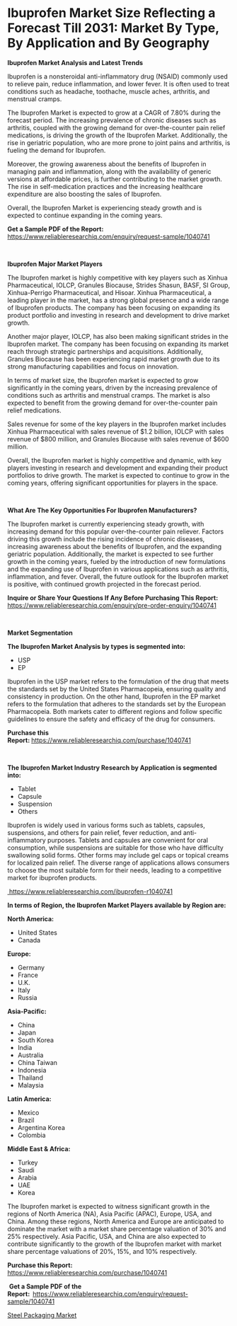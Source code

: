 <p><h1>Ibuprofen Market Size Reflecting a Forecast Till 2031: Market By Type, By Application and By Geography</h1></p><p><strong>Ibuprofen Market Analysis and Latest Trends</strong></p>
<p><p>Ibuprofen is a nonsteroidal anti-inflammatory drug (NSAID) commonly used to relieve pain, reduce inflammation, and lower fever. It is often used to treat conditions such as headache, toothache, muscle aches, arthritis, and menstrual cramps.</p><p>The Ibuprofen Market is expected to grow at a CAGR of 7.80% during the forecast period. The increasing prevalence of chronic diseases such as arthritis, coupled with the growing demand for over-the-counter pain relief medications, is driving the growth of the Ibuprofen Market. Additionally, the rise in geriatric population, who are more prone to joint pains and arthritis, is fueling the demand for Ibuprofen.</p><p>Moreover, the growing awareness about the benefits of Ibuprofen in managing pain and inflammation, along with the availability of generic versions at affordable prices, is further contributing to the market growth. The rise in self-medication practices and the increasing healthcare expenditure are also boosting the sales of Ibuprofen.</p><p>Overall, the Ibuprofen Market is experiencing steady growth and is expected to continue expanding in the coming years.</p></p>
<p><strong>Get a Sample PDF of the Report:&nbsp;</strong> <a href="https://www.reliableresearchiq.com/enquiry/request-sample/1040741">https://www.reliableresearchiq.com/enquiry/request-sample/1040741</a></p>
<p>&nbsp;</p>
<p><strong>Ibuprofen Major Market Players</strong></p>
<p><p>The Ibuprofen market is highly competitive with key players such as Xinhua Pharmaceutical, IOLCP, Granules Biocause, Strides Shasun, BASF, SI Group, Xinhua-Perrigo Pharmaceutical, and Hisoar. Xinhua Pharmaceutical, a leading player in the market, has a strong global presence and a wide range of Ibuprofen products. The company has been focusing on expanding its product portfolio and investing in research and development to drive market growth.</p><p>Another major player, IOLCP, has also been making significant strides in the Ibuprofen market. The company has been focusing on expanding its market reach through strategic partnerships and acquisitions. Additionally, Granules Biocause has been experiencing rapid market growth due to its strong manufacturing capabilities and focus on innovation.</p><p>In terms of market size, the Ibuprofen market is expected to grow significantly in the coming years, driven by the increasing prevalence of conditions such as arthritis and menstrual cramps. The market is also expected to benefit from the growing demand for over-the-counter pain relief medications.</p><p>Sales revenue for some of the key players in the Ibuprofen market includes Xinhua Pharmaceutical with sales revenue of $1.2 billion, IOLCP with sales revenue of $800 million, and Granules Biocause with sales revenue of $600 million.</p><p>Overall, the Ibuprofen market is highly competitive and dynamic, with key players investing in research and development and expanding their product portfolios to drive growth. The market is expected to continue to grow in the coming years, offering significant opportunities for players in the space.</p></p>
<p>&nbsp;</p>
<p><strong>What Are The Key Opportunities For Ibuprofen Manufacturers?</strong></p>
<p><p>The Ibuprofen market is currently experiencing steady growth, with increasing demand for this popular over-the-counter pain reliever. Factors driving this growth include the rising incidence of chronic diseases, increasing awareness about the benefits of Ibuprofen, and the expanding geriatric population. Additionally, the market is expected to see further growth in the coming years, fueled by the introduction of new formulations and the expanding use of Ibuprofen in various applications such as arthritis, inflammation, and fever. Overall, the future outlook for the Ibuprofen market is positive, with continued growth projected in the forecast period.</p></p>
<p><strong>Inquire or Share Your Questions If Any Before Purchasing This Report:</strong> <a href="https://www.reliableresearchiq.com/enquiry/pre-order-enquiry/1040741">https://www.reliableresearchiq.com/enquiry/pre-order-enquiry/1040741</a></p>
<p>&nbsp;</p>
<p><strong>Market Segmentation</strong></p>
<p><strong>The Ibuprofen Market Analysis by types is segmented into:</strong></p>
<p><ul><li>USP</li><li>EP</li></ul></p>
<p><p>Ibuprofen in the USP market refers to the formulation of the drug that meets the standards set by the United States Pharmacopeia, ensuring quality and consistency in production. On the other hand, Ibuprofen in the EP market refers to the formulation that adheres to the standards set by the European Pharmacopeia. Both markets cater to different regions and follow specific guidelines to ensure the safety and efficacy of the drug for consumers.</p></p>
<p><strong>Purchase this Report:&nbsp;</strong><a href="https://www.reliableresearchiq.com/purchase/1040741">https://www.reliableresearchiq.com/purchase/1040741</a></p>
<p>&nbsp;</p>
<p><strong>The Ibuprofen Market Industry Research by Application is segmented into:</strong></p>
<p><ul><li>Tablet</li><li>Capsule</li><li>Suspension</li><li>Others</li></ul></p>
<p><p>Ibuprofen is widely used in various forms such as tablets, capsules, suspensions, and others for pain relief, fever reduction, and anti-inflammatory purposes. Tablets and capsules are convenient for oral consumption, while suspensions are suitable for those who have difficulty swallowing solid forms. Other forms may include gel caps or topical creams for localized pain relief. The diverse range of applications allows consumers to choose the most suitable form for their needs, leading to a competitive market for ibuprofen products.</p></p>
<p><a href="https://www.reliableresearchiq.com/ibuprofen-r1040741">&nbsp;https://www.reliableresearchiq.com/ibuprofen-r1040741</a></p>
<p><strong>In terms of Region, the Ibuprofen Market Players available by Region are:</strong></p>
<p>
    <p> <strong> North America: </strong>
        <ul>
            <li>United States</li>
            <li>Canada</li>
        </ul>
        </p> 
    <p> <strong> Europe: </strong>
        <ul>
            <li>Germany</li>
            <li>France</li>
            <li>U.K.</li>
            <li>Italy</li>
            <li>Russia</li>
        </ul>
        </p> 
    <p> <strong> Asia-Pacific: </strong>
        <ul>
            <li>China</li>
            <li>Japan</li>
            <li>South Korea</li>
            <li>India</li>
            <li>Australia</li>
            <li>China Taiwan</li>
            <li>Indonesia</li>
            <li>Thailand</li>
            <li>Malaysia</li>
        </ul>
        </p> 
    <p> <strong> Latin America: </strong>
        <ul>
            <li>Mexico</li>
            <li>Brazil</li>
            <li>Argentina Korea</li>
            <li>Colombia</li>
        </ul>
        </p> 
    <p> <strong> Middle East & Africa: </strong>
        <ul>
            <li>Turkey</li>
            <li>Saudi</li>
            <li>Arabia</li>
            <li>UAE</li>
            <li>Korea</li>
        </ul>
    </p>
    </p>
<p><p>The Ibuprofen market is expected to witness significant growth in the regions of North America (NA), Asia Pacific (APAC), Europe, USA, and China. Among these regions, North America and Europe are anticipated to dominate the market with a market share percentage valuation of 30% and 25% respectively. Asia Pacific, USA, and China are also expected to contribute significantly to the growth of the Ibuprofen market with market share percentage valuations of 20%, 15%, and 10% respectively.</p></p>
<p><strong>Purchase this Report: </strong><a href="https://www.reliableresearchiq.com/purchase/1040741">https://www.reliableresearchiq.com/purchase/1040741</a></p>
<p>&nbsp;<strong>Get a Sample PDF of the Report:&nbsp;&nbsp;</strong><a href="https://www.reliableresearchiq.com/enquiry/request-sample/1040741">https://www.reliableresearchiq.com/enquiry/request-sample/1040741</a></p>
<p><strong></strong></p>
<p><p><a href="https://github.com/AKSHATREPORTPRIME/Market-Research-Report-List-5/blob/main/steel-packaging-market.md">Steel Packaging Market</a></p></p>